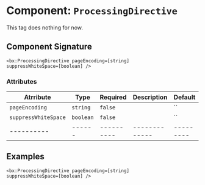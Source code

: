 [comment]: # (Note: This documentation is generated dynamically in the build process.  To modify the contents, change the javadoc on the _invoke method of the Component class)
# Component: `ProcessingDirective`

This tag does nothing for now.

## Component Signature
```
<bx:ProcessingDirective pageEncoding=[string]
suppressWhiteSpace=[boolean] />
```
### Attributes

| Atrribute | Type | Required | Description | Default |
|----------|------|----------|-------------|---------|
| `pageEncoding` | `string` | `false` |  | ``|
| `suppressWhiteSpace` | `boolean` | `false` |  | ``|
|----------|------|----------|-------------|---------|



## Examples

```
<bx:ProcessingDirective pageEncoding=[string]
suppressWhiteSpace=[boolean] />
```
